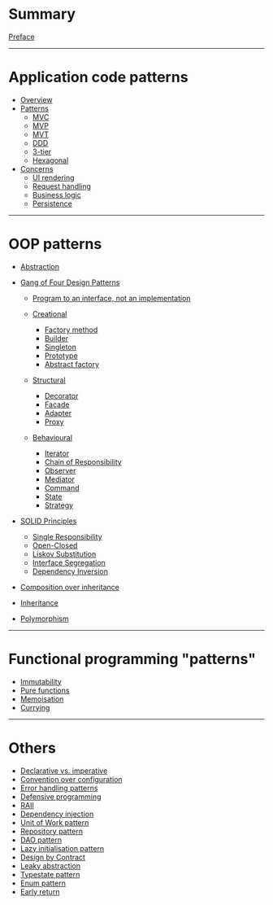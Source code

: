 # Summary

[Preface](./preface.md)

---

# Application code patterns

- [Overview](./application-code-patterns/index.md)
- [Patterns]()
  - [MVC](./application-code-patterns/patterns/mvc.md)
  - [MVP](./application-code-patterns/patterns/mvp.md)
  - [MVT](./application-code-patterns/patterns/mvt.md)
  - [DDD](./application-code-patterns/patterns/ddd.md)
  - [3-tier](./application-code-patterns/patterns/3-tier.md)
  - [Hexagonal]()
- [Concerns]()
  - [UI rendering](./application-code-patterns/concerns/ui-rendering.md)
  - [Request handling](./application-code-patterns/concerns/request-handling.md)
  - [Business logic](./application-code-patterns/concerns/business-logic.md)
  - [Persistence](./application-code-patterns/concerns/persistence.md)

---

# OOP patterns

- [Abstraction](./abstraction.md)

- [Gang of Four Design Patterns]()

  - [Program to an interface, not an implementation](./gang-of-four/program-to-an-interface.md)

  - [Creational](./gang-of-four/creational/overview.md)
    - [Factory method](./gang-of-four/creational/factory-method.md)
    - [Builder](./gang-of-four/creational/builder.md)
    - [Singleton](./gang-of-four/creational/singleton.md)
    - [Prototype](./gang-of-four/creational/prototype.md)
    - [Abstract factory]()

  - [Structural](./gang-of-four/structural/index.md)
    - [Decorator](./gang-of-four/structural/decorator.md)
    - [Facade](./gang-of-four/structural/facade.md)
    - [Adapter](./gang-of-four/structural/adapter.md)
    - [Proxy]()

  - [Behavioural](./gang-of-four/behavioural/index.md)
    - [Iterator](./gang-of-four/behavioural/iterator.md)
    - [Chain of Responsibility](./gang-of-four/behavioural/chain-of-responsibility.md)
    - [Observer](./gang-of-four/behavioural/observer.md)
    - [Mediator](./gang-of-four/behavioural/mediator.md)
    - [Command](./gang-of-four/behavioural/command.md)
    - [State](./gang-of-four/behavioural/state.md)
    - [Strategy]()

- [SOLID Principles]()
  - [Single Responsibility]()
  - [Open-Closed]()
  - [Liskov Substitution]()
  - [Interface Segregation](./solid/interface-segregation-principle.md)
  - [Dependency Inversion]()

- [Composition over inheritance](./composition-over-inheritance.md)

- [Inheritance]()
- [Polymorphism]()

---

# Functional programming "patterns"

- [Immutability](./functional-programming/immutability.md)
- [Pure functions](./functional-programming/pure-functions.md)
- [Memoisation]()
- [Currying]()

---

# Others

- [Declarative vs. imperative]()
- [Convention over configuration]()
- [Error handling patterns](./others/error-handling-patterns.md)
- [Defensive programming](./defensive-programming.md)
- [RAII](./creational/raii.md)
- [Dependency injection](./creational/dependency-injection.md)
- [Unit of Work pattern]()
- [Repository pattern]()
- [DAO pattern]()
- [Lazy initialisation pattern]()
- [Design by Contract]()
- [Leaky abstraction]()
- [Typestate pattern]()
- [Enum pattern]()
- [Early return](./early_return.md)
